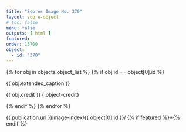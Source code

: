 ```yaml
---
title: "Scores Image No. 370"
layout: score-object
# toc: false
menu: false
outputs: [ html ]
featured: 
order: 13700
object:
  - id: "370"
---
```


{% for obj in objects.object_list %}
{% if obj.id == object[0].id %}

{{ obj.extended_caption }}

{{ obj.credit }} {.object-credit}

{% endif %}
{% endfor %}

<div class="object-credit object-url is-print-only">

{{ publication.url }}image-index/{{ object[0].id }}/ {% if featured %}*{% endif %}

</div>
